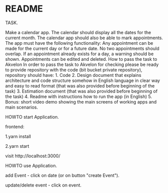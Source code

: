 # README #

TASK.

Make a calendar app. The calendar should display all the dates for the 
current month. The calendar app should also be able to mark appointments.
The app must have the following functionality: Any appointment can be
made for the current day or for a future date. No two appointments
should overlap. If an appointment already exists for a day, a warning
should be shown. Appointments can be edited and deleted. How to pass
the task to Akvelon In order to pass the task to Akvelon for checking 
please be ready to provide repository with the code (bit bucket private 
repository), repository should have: 1. Code 2. Design document that 
explains architecture and code structure somehow in English language 
in clear way and easy to read format (that was also provided before 
beginning of the task) 3. Estimation document (that was also provided 
before beginning of the task) 4. Readme with instructions how to run 
the app (in English) 5. Bonus: short video demo showing the main screens 
of working apps and main scenarios.

HOWTO start Application.

frontend:

1.yarn install

2.yarn start

visit http://localhost:3000/

HOWTO use Application.

add Event - click on date (or on button "create Event").

update/delete event - click on event.
